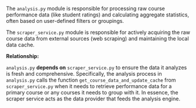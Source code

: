 The `analysis.py` module is responsible for processing raw course performance data (like student ratings) and calculating aggregate statistics, often based on user-defined filters or groupings.

The `scraper_service.py` module is responsible for actively acquiring the raw course data from external sources (web scraping) and maintaining the local data cache.

**Relationship:**

`analysis.py` **depends on** `scraper_service.py` to ensure the data it analyzes is fresh and comprehensive. Specifically, the analysis process in `analysis.py` calls the function `get_course_data_and_update_cache` from `scraper_service.py` when it needs to retrieve performance data for a primary course or any courses it needs to group with it. In essence, the scraper service acts as the data provider that feeds the analysis engine.